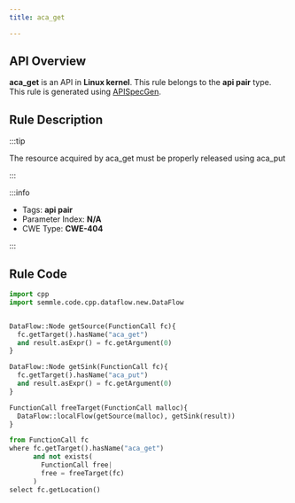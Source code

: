```yaml
---
title: aca_get

---
```



## API Overview
**aca_get** is an API in **Linux kernel**. This rule belongs to the **api pair** type. This rule is generated using [APISpecGen](../../tools/APISpecGen).
## Rule Description

:::tip

The resource acquired by aca_get must be properly released using aca_put

:::

:::info

- Tags: **api pair**
- Parameter Index: **N/A**
- CWE Type: **CWE-404**

:::

## Rule Code
```python
import cpp
import semmle.code.cpp.dataflow.new.DataFlow


DataFlow::Node getSource(FunctionCall fc){
  fc.getTarget().hasName("aca_get")
  and result.asExpr() = fc.getArgument(0)
}

DataFlow::Node getSink(FunctionCall fc){
  fc.getTarget().hasName("aca_put")
  and result.asExpr() = fc.getArgument(0)
}

FunctionCall freeTarget(FunctionCall malloc){
  DataFlow::localFlow(getSource(malloc), getSink(result))
}

from FunctionCall fc
where fc.getTarget().hasName("aca_get")
      and not exists(
        FunctionCall free| 
        free = freeTarget(fc)
      )
select fc.getLocation()

    
```